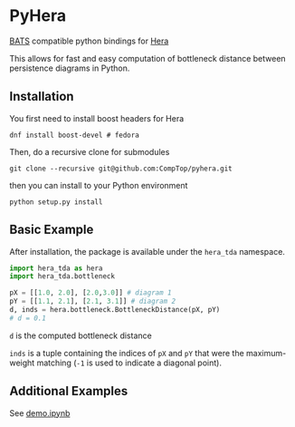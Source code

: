 # PyHera
[BATS](https://bats-tda.readthedocs.io/en/latest/) compatible python bindings for [Hera](https://bitbucket.org/grey_narn/hera/src/master/)

This allows for fast and easy computation of bottleneck distance between persistence diagrams in Python.

## Installation


You first need to install boost headers for Hera
```
dnf install boost-devel # fedora
```

Then, do a recursive clone for submodules
```
git clone --recursive git@github.com:CompTop/pyhera.git
```

then you can install to your Python environment
```
python setup.py install
```

## Basic Example

After installation, the package is available under the `hera_tda` namespace.

```python
import hera_tda as hera
import hera_tda.bottleneck

pX = [[1.0, 2.0], [2.0,3.0]] # diagram 1
pY = [[1.1, 2.1], [2.1, 3.1]] # diagram 2
d, inds = hera.bottleneck.BottleneckDistance(pX, pY)
# d = 0.1
```

`d` is the computed bottleneck distance

`inds` is a tuple containing the indices of `pX` and `pY` that were the maximum-weight matching (`-1` is used to indicate a diagonal point).

## Additional Examples

See [demo.ipynb](ipynb/demo.ipynb)
